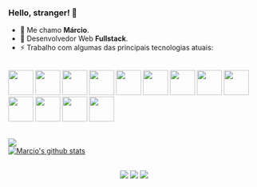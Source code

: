 ### Hello, stranger! 👋

- 💬 Me chamo **Márcio**.
- 📘 Desenvolvedor Web **Fullstack**.
- ⚡ Trabalho com algumas das principais tecnologias atuais:
<br>
<div align="left" style="display: inline_block">
  <img width=50 src="https://cdn.jsdelivr.net/gh/devicons/devicon@latest/icons/javascript/javascript-original.svg" /> 
  <img width=50 src="https://cdn.jsdelivr.net/gh/devicons/devicon@latest/icons/html5/html5-original.svg" />
  <img width=50 src="https://cdn.jsdelivr.net/gh/devicons/devicon@latest/icons/css3/css3-original.svg" /> 
  <img width=50 src="https://cdn.jsdelivr.net/gh/devicons/devicon@latest/icons/react/react-original.svg" /> 
  <img width=50 src="https://cdn.jsdelivr.net/gh/devicons/devicon@latest/icons/bootstrap/bootstrap-original.svg" /> 
  <img width=50 src="https://cdn.jsdelivr.net/gh/devicons/devicon@latest/icons/nextjs/nextjs-original.svg" />
  <img width=50 src="https://cdn.jsdelivr.net/gh/devicons/devicon@latest/icons/typescript/typescript-original.svg" /> 
  <img width=50 src="https://cdn.jsdelivr.net/gh/devicons/devicon@latest/icons/nodejs/nodejs-original.svg" />
  <img width=50 src="https://cdn.jsdelivr.net/gh/devicons/devicon@latest/icons/csharp/csharp-original.svg" />
  <img width=50 src="https://cdn.jsdelivr.net/gh/devicons/devicon@latest/icons/php/php-original.svg" /> 
  <img width=50 src="https://cdn.jsdelivr.net/gh/devicons/devicon@latest/icons/mysql/mysql-original.svg" /> 
  <img width=50 src="https://cdn.jsdelivr.net/gh/devicons/devicon@latest/icons/mongodb/mongodb-original.svg" /> 
  <img width=50 src="https://cdn.jsdelivr.net/gh/devicons/devicon@latest/icons/docker/docker-plain.svg" />        
  <br>
  
<div align="left">

  <br>
  <a href="https://github.com/marciodiniz7x">

  <img src="https://github-readme-stats.vercel.app/api/top-langs/?username=marciodiniz7x&layout=compact&langs_count=7&theme=dracula"/> <br>
  [![Marcio's github stats](https://bad-apple-github-readme.vercel.app/api?username=marciodiniz7x&show_icons=true&count_private=true&line_height=20&icon_color=00b3ff&theme=dracula&title_color=00b3ff)](#)
</div>

<br>
<div align="center">
  <a href="https://instagram.com/marciodiniz7x" target="_blank"><img src="https://img.shields.io/badge/-Instagram-%23E4405F?style=for-the-badge&logo=instagram&logoColor=white" target="_blank"></a>
  <a href="https://wa.me/5583993478941" target="_blank"><img src="https://img.shields.io/badge/WhatsApp-25D366?style=for-the-badge&logo=whatsapp&logoColor=white" target="_blank"></a>
  <a href = "mailto:marciodiniz.dev@gmail.com"><img src="https://img.shields.io/badge/-Gmail-%23333?style=for-the-badge&logo=gmail&logoColor=white" target="_blank"></a>
